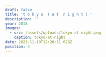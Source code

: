 ```yaml
---
draft: false
title: 't o k y o  ( a t  n i g h t ) '
description: ''
year: 2015
images:
  - src: /assets/uploads/tokyo-at-night.png
    caption: tokyo-at-night
date: 2023-11-10T12:28:51.623Z
position: 4
---
```


